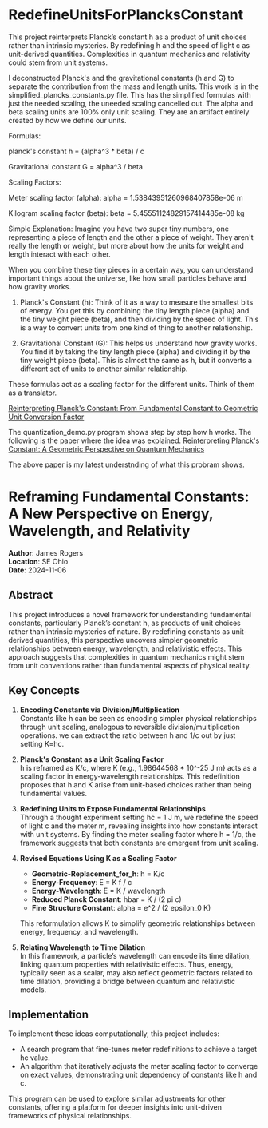 # RedefineUnitsForPlancksConstant
This project reinterprets Planck’s constant h as a product of unit choices rather than intrinsic mysteries. By redefining h and the speed of light c as unit-derived quantities. Complexities in quantum mechanics and relativity could stem from unit systems.


I deconstructed Planck's and the gravitational constants (h and G) to separate the contribution from the mass and length units.  This work is in the simplified_plancks_constants.py file.  This has the simplified formulas with just the needed scaling, the uneeded scaling cancelled out. The alpha and beta scaling units are 100% only unit scaling. They are an artifact entirely created by how we define our units.  

Formulas: 

planck's constant 
h = (alpha^3 * beta) / c 

Gravitational constant 
G = alpha^3 / beta 

Scaling Factors: 

Meter scaling factor (alpha): 
alpha = 1.53843951260968407858e-06 m 

Kilogram scaling factor (beta): 
beta = 5.45551124829157414485e-08 kg

Simple Explanation: Imagine you have two super tiny numbers, one representing a piece of length and the other a piece of weight. They aren't really the length or weight, but more about how the units for weight and length interact with each other.

When you combine these tiny pieces in a certain way, you can understand important things about the universe, like how small particles behave and how gravity works. 

1. Planck's Constant (h): Think of it as a way to measure the smallest bits of energy. You get this by combining the tiny length piece (alpha) and the tiny weight piece (beta), and then dividing by the speed of light. This is a way to convert units from one kind of thing to another relationship.

2. Gravitational Constant (G): This helps us understand how gravity works. You find it by taking the tiny length piece (alpha) and dividing it by the tiny weight piece (beta).  This is almost the same as h, but it converts a different set of units to another similar relationship. 

These formulas act as a scaling factor for the different units.  Think of them as a translator.



[Reinterpreting Planck's Constant: From Fundamental Constant to Geometric Unit Conversion Factor](https://mystry-geek.blogspot.com/2024/11/reinterpreting-plancks-constant-from.html)

The quantization_demo.py program shows step by step how h works. The following is the paper where the idea was explained. 
[Reinterpreting Planck's Constant: A Geometric Perspective on Quantum Mechanics](https://mystry-geek.blogspot.com/2024/11/reinterpreting-plancks-constant.html)

The above paper is my latest understnding of what this probram shows. 

# Reframing Fundamental Constants: A New Perspective on Energy, Wavelength, and Relativity

**Author**: James Rogers  
**Location**: SE Ohio  
**Date**: 2024-11-06  

## Abstract

This project introduces a novel framework for understanding fundamental constants, particularly Planck’s constant h, as products of unit choices rather than intrinsic mysteries of nature. By redefining constants as unit-derived quantities, this perspective uncovers simpler geometric relationships between energy, wavelength, and relativistic effects. This approach suggests that complexities in quantum mechanics might stem from unit conventions rather than fundamental aspects of physical reality.  

## Key Concepts

1. **Encoding Constants via Division/Multiplication**  
   Constants like h can be seen as encoding simpler physical relationships through unit scaling, analogous to reversible division/multiplication operations.  we can extract the ratio between h and 1/c out by just setting K=hc. 

2. **Planck's Constant as a Unit Scaling Factor**  
   h is reframed as K/c, where K (e.g.,  1.98644568 * 10^-25 J m} acts as a scaling factor in energy-wavelength relationships. This redefinition proposes that h and K arise from unit-based choices rather than being fundamental values.

3. **Redefining Units to Expose Fundamental Relationships**  
   Through a thought experiment setting hc = 1 J m, we redefine the speed of light c and the meter m, revealing insights into how constants interact with unit systems. By finding the meter scaling factor where  h = 1/c, the framework suggests that both constants are emergent from unit scaling.

4. **Revised Equations Using K  as a Scaling Factor**
   - **Geometric-Replacement_for_h**: h = K/c 
   - **Energy-Frequency**: E = K f / c 
   - **Energy-Wavelength**: E = K / wavelength
   - **Reduced Planck Constant**: hbar = K / (2 pi c)
   - **Fine Structure Constant**: alpha = e^2 / (2 epsilon_0 K)

   This reformulation allows K to simplify geometric relationships between energy, frequency, and wavelength.

5. **Relating Wavelength to Time Dilation**  
   In this framework, a particle’s wavelength can encode its time dilation, linking quantum properties with relativistic effects. Thus, energy, typically seen as a scalar, may also reflect geometric factors related to time dilation, providing a bridge between quantum and relativistic models.

## Implementation

To implement these ideas computationally, this project includes:

- A search program that fine-tunes meter redefinitions to achieve a target hc value.
- An algorithm that iteratively adjusts the meter scaling factor to converge on exact values, demonstrating unit dependency of constants like h and c.

This program can be used to explore similar adjustments for other constants, offering a platform for deeper insights into unit-driven frameworks of physical relationships.
